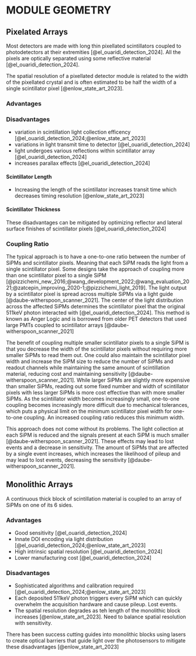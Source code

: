 # MODULE GEOMETRY

## Pixelated Arrays
Most detectors are made with long thin pixellated scintillators coupled to photodetectors at their extremities [@el_ouaridi_detection_2024]. All the pixels are optically separated using some reflective material [@el_ouaridi_detection_2024].

The spatial resolution of a pixellated detector module is related to the width of the pixellated crystal and is often estimated to be half the width of a single scintillator pixel [@enlow_state_art_2023]. 

### Advantages

### Disadvantages

- variation in scintillation light collection efficency [@el_ouaridi_detection_2024;@enlow_state_art_2023]
- variations in light transmit time to detector [@el_ouaridi_detection_2024]
- light undergoes various reflections within scintillator array [@el_ouaridi_detection_2024]
- increases parallax effects [@el_ouaridi_detection_2024]

#### Scintillator Length

- Increasing the length of the scintillator increases transit time which decreases timing resolution [@enlow_state_art_2023]

#### Scintillator Thickness

These disadvantages can be mitigated by optimizing reflector and lateral surface finishes of scintillator pixels [@el_ouaridi_detection_2024]

### Coupling Ratio
The typical approach is to have a one-to-one ratio between the number of SiPMs and scintillator pixels. Meaning that each SiPM reads the light from a single scintillator pixel. Some designs take the approach of coupling more than one scintillator pixel to a single SiPM [@pizzichemi_new_2016;@wang_development_2022;@wang_evaluation_2021;@zatcepin_improving_2020-1;@pizzichemi_light_2019]. The light output by a scintillator pixel is spread across multiple SiPMs via a light guide [@daube-witherspoon_scanner_2021]. The center of the light distribution across the affected SiPMs determines the scintillator pixel that the original 511keV photon interacted with [@el_ouaridi_detection_2024]. This method is known as Anger Logic and is borrowed from older PET detectors that used large PMTs coupled to scintillator arrays [@daube-witherspoon_scanner_2021] 

The benefit of coupling multiple smaller scintillator pixels to a single SiPM is that you decrease the width of the scintillator pixels without requiring more smaller SiPMs to read them out. One could also maintain the scintillator pixel width and increase the SiPM size to reduce the number of SiPMs and readout channels while maintaining the same amount of scintillation material, reducing cost and maintaining sensitivity [@daube-witherspoon_scanner_2021]. While larger SiPMs are slightly more expensive than smaller SiPMs, reading out some fixed number and width of scintillator pixels with less larger SiPMs is more cost effective than with more smaller SiPMs. As the scintillator width becomes increasingly small, one-to-one coupling becomes increasingly more difficult due to mechanical tolerances, which puts a physical limit on the minimum scintillator pixel width for one-to-one coupling. An increased coupling ratio reduces this minimum width.

This approach does not come without its problems. The light collection at each SiPM is reduced and the signals present at each SiPM is much smaller [@daube-witherspoon_scanner_2021]. These effects may lead to lost events and a decrease in sensitivity. The amount of SiPMs that are affected by a single event increases, which increases the likelihood of pileup and may lead to lost events, decreasing the sensitivity [@daube-witherspoon_scanner_2021].

## Monolithic Arrays
A continuous thick block of scintillation material is coupled to an array of SiPMs on one of its 6 sides.

### Advantages

- Good sensitivity [@el_ouaridi_detection_2024]
- Innate DOI encoding via light distribution [@el_ouaridi_detection_2024;@enlow_state_art_2023]
- High intrinsic spatial resolution [@el_ouaridi_detection_2024]
- Lower manufacturing cost [@el_ouaridi_detection_2024]

### Disadvantages

- Sophisticated algorithms and calibration required [@el_ouaridi_detection_2024;@enlow_state_art_2023]
- Each deposited 511keV photon triggers every SiPM which can quickly overwhelm the acquisition hardware and cause pileup. Lost events.
- The spatial resolution degrades as teh length of the monolithic block increases [@enlow_state_art_2023]. Need to balance spatial resolution with sensitivity.

There has been success cutting guides into monolithic blocks using lasers to create optical barriers that guide light over the photosensors to mitigate these disadvantages [@enlow_state_art_2023]
